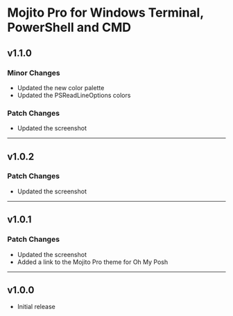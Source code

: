 # Mojito Pro for Windows Terminal, PowerShell and CMD

## v1.1.0

### Minor Changes

- Updated the new color palette
- Updated the PSReadLineOptions colors

### Patch Changes

- Updated the screenshot

___

## v1.0.2

### Patch Changes

- Updated the screenshot

___

## v1.0.1

### Patch Changes

- Updated the screenshot
- Added a link to the Mojito Pro theme for Oh My Posh

___

## v1.0.0

- Initial release
